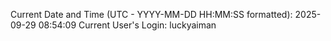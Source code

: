 Current Date and Time (UTC - YYYY-MM-DD HH:MM:SS formatted): 2025-09-29 08:54:09
Current User's Login: luckyaiman

